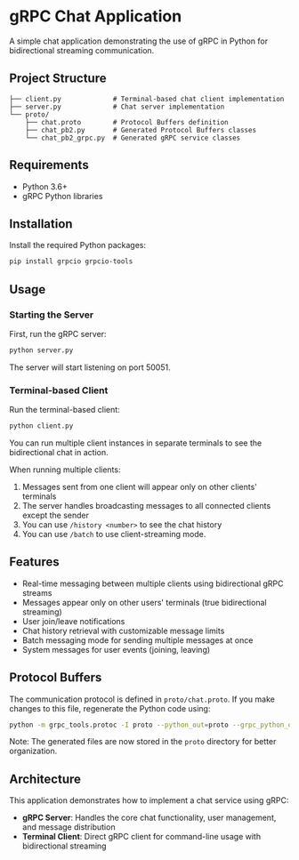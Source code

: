 # gRPC Chat Application

A simple chat application demonstrating the use of gRPC in Python for bidirectional streaming communication.

## Project Structure

```
├── client.py             # Terminal-based chat client implementation
├── server.py             # Chat server implementation
└── proto/
    ├── chat.proto        # Protocol Buffers definition
    ├── chat_pb2.py       # Generated Protocol Buffers classes
    └── chat_pb2_grpc.py  # Generated gRPC service classes
```

## Requirements

- Python 3.6+
- gRPC Python libraries

## Installation

Install the required Python packages:

```bash
pip install grpcio grpcio-tools
```

## Usage

### Starting the Server

First, run the gRPC server:

```bash
python server.py
```

The server will start listening on port 50051.

### Terminal-based Client

Run the terminal-based client:

```bash
python client.py
```

You can run multiple client instances in separate terminals to see the bidirectional chat in action.

When running multiple clients:
1. Messages sent from one client will appear only on other clients' terminals
2. The server handles broadcasting messages to all connected clients except the sender
3. You can use `/history <number>` to see the chat history
4. You can use `/batch` to use client-streaming mode.

## Features

- Real-time messaging between multiple clients using bidirectional gRPC streams
- Messages appear only on other users' terminals (true bidirectional streaming)
- User join/leave notifications
- Chat history retrieval with customizable message limits
- Batch messaging mode for sending multiple messages at once
- System messages for user events (joining, leaving)

## Protocol Buffers

The communication protocol is defined in `proto/chat.proto`. If you make changes to this file, regenerate the Python code using:

```bash
python -m grpc_tools.protoc -I proto --python_out=proto --grpc_python_out=proto proto/chat.proto
```

Note: The generated files are now stored in the `proto` directory for better organization.

## Architecture

This application demonstrates how to implement a chat service using gRPC:

- **gRPC Server**: Handles the core chat functionality, user management, and message distribution
- **Terminal Client**: Direct gRPC client for command-line usage with bidirectional streaming